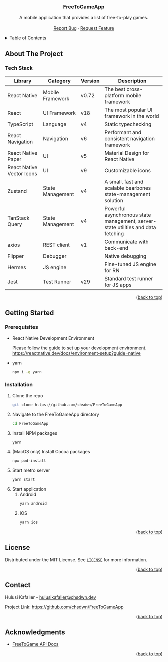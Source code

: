 <div align="center">
  <a name="title"></a>
  <h3 align="center">FreeToGameApp</h3>
  
  <p align="center">
    A mobile application that provides a list of free-to-play games.
    <br />
    <br />
    <a href="https://github.com/chsdwn/FreeToGameApp/issues">Report Bug</a>
    ·
    <a href="https://github.com/chsdwn/FreeToGameApp/issues">Request Feature</a>
  </p>
</div>

<details>
  <summary>Table of Contents</summary>
  <ol>
    <li>
      <a href="#about-the-project">About The Project</a>
      <ul>
        <li><a href="#tech-stack">Tech Stack</a></li>
      </ul>
    </li>
    <li>
      <a href="#getting-started">Getting Started</a>
      <ul>
        <li><a href="#prerequisites">Prerequisites</a></li>
        <li><a href="#installation">Installation</a></li>
      </ul>
    </li>
    <li><a href="#license">License</a></li>
    <li><a href="#contact">Contact</a></li>
    <li><a href="#acknowledgments">Acknowledgments</a></li>
  </ol>
</details>

## About The Project

### Tech Stack

| Library                   | Category         | Version | Description                                                                      |
| ------------------------- | ---------------- | ------- | -------------------------------------------------------------------------------- |
| React Native              | Mobile Framework | v0.72   | The best cross-platform mobile framework                                         |
| React                     | UI Framework     | v18     | The most popular UI framework in the world                                       |
| TypeScript                | Language         | v4      | Static typechecking                                                              |
| React Navigation          | Navigation       | v6      | Performant and consistent navigation framework                                   |
| React Native Paper        | UI               | v5      | Material Design for React Native                                                 |
| React Native Vector Icons | UI               | v9      | Customizable icons                                                               |
| Zustand                   | State Management | v4      | A small, fast and scalable bearbones state-management solution                   |
| TanStack Query            | State Management | v4      | Powerful asynchronous state management, server-state utilities and data fetching |
| axios                     | REST client      | v1      | Communicate with back-end                                                        |
| Flipper                   | Debugger         |         | Native debugging                                                                 |
| Hermes                    | JS engine        |         | Fine-tuned JS engine for RN                                                      |
| Jest                      | Test Runner      | v29     | Standard test runner for JS apps                                                 |

<p align="right">(<a href="#title">back to top</a>)</p>

## Getting Started

### Prerequisites

- React Native Development Environment

  Please follow the guide to set up your development environment. https://reactnative.dev/docs/environment-setup?guide=native

- yarn
  ```sh
  npm i -g yarn
  ```

### Installation

1. Clone the repo
   ```sh
   git clone https://github.com/chsdwn/FreeToGameApp
   ```
1. Navigate to the FreeToGameApp directory
   ```sh
   cd FreeToGameApp
   ```
1. Install NPM packages
   ```sh
   yarn
   ```
1. (MacOS only) Install Cocoa packages
   ```sh
   npx pod-install
   ```
1. Start metro server
   ```js
   yarn start
   ```
1. Start application
   1. Android
      ```sh
      yarn android
      ```
   1. iOS
      ```sh
      yarn ios
      ```

<p align="right">(<a href="#title">back to top</a>)</p>

## License

Distributed under the MIT License. See [`LICENSE`](https://github.com/chsdwn/FreeToGameApp/blob/main/LICENSE) for more information.

<p align="right">(<a href="#title">back to top</a>)</p>

## Contact

Hulusi Kafalıer - hulusikafalier@chsdwn.dev

Project Link: https://github.com/chsdwn/FreeToGameApp

<p align="right">(<a href="#title">back to top</a>)</p>

## Acknowledgments

- [FreeToGame API Docs](https://www.freetogame.com/api-doc)

<p align="right">(<a href="#title">back to top</a>)</p>
